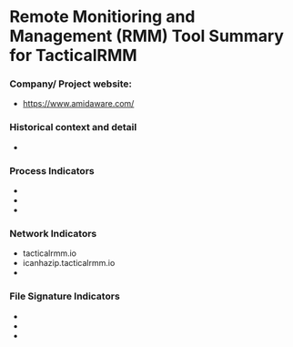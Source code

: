 # Remote Monitioring and Management (RMM) Tool Summary for TacticalRMM

### Company/ Project website:
- https://www.amidaware.com/

### Historical context and detail
- 

### Process Indicators
- 
- 
- 

### Network Indicators
- tacticalrmm.io
- icanhazip.tacticalrmm.io
-

### File Signature Indicators
- 
-
-
